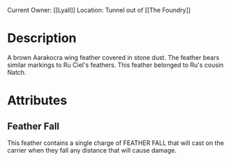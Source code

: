 
Current Owner: [[Lyall]]
Location: Tunnel out of [[The Foundry]]

# Description
A brown Aarakocra wing feather covered in stone dust. The feather bears similar markings to Ru Ciel's feathers.
This feather belonged to Ru's cousin Natch.

# Attributes
## Feather Fall
This feather contains a single charge of FEATHER FALL that will cast on the carrier when they fall any distance that will cause damage.